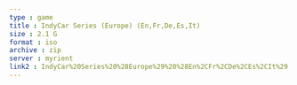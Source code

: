```yaml
---
type : game
title : IndyCar Series (Europe) (En,Fr,De,Es,It)
size : 2.1 G
format : iso
archive : zip
server : myrient
link2 : IndyCar%20Series%20%28Europe%29%20%28En%2CFr%2CDe%2CEs%2CIt%29
---
```

